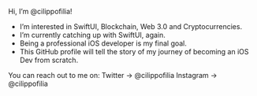 Hi, I’m @cilippofilia!

- I’m interested in SwiftUI, Blockchain, Web 3.0 and Cryptocurrencies.
- I’m currently catching up with SwiftUI, again.
- Being a professional iOS developer is my final goal.
- This GitHub profile will tell the story of my journey of becoming an iOS Dev from scratch.

You can reach out to me on:
  Twitter   -> @cilippofilia
  Instagram -> @cilippofilia

<!---
cilippofilia/cilippofilia is a ✨ special ✨ repository because its `README.md` (this file) appears on your GitHub profile.
You can click the Preview link to take a look at your changes.
--->

